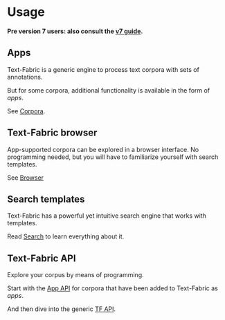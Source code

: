 # Usage

**Pre version 7 users: also consult the [v7 guide](Use7.md).**

## Apps

Text-Fabric is a generic engine to process text corpora with sets of annotations.

But for some corpora, additional functionality is available in the form of *apps*.

See [Corpora](../About/Corpora.md).

## Text-Fabric browser

App-supported corpora can be explored in a browser interface.
No programming needed, but you will have to familiarize yourself with search templates.

See [Browser](Browser.md)

## Search templates

Text-Fabric has a powerful yet intuitive search engine that works with templates.

Read [Search](Search.md) to learn everything about it.

## Text-Fabric API

Explore your corpus by means of programming.

Start with the [App API](../Api/App.md) for corpora
that have been added to Text-Fabric as *apps*.

And then dive into the generic [TF API](../Api/General.md).
